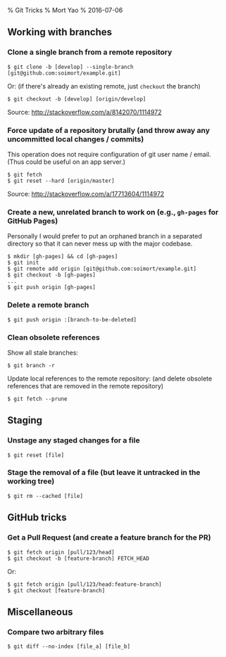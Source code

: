% Git Tricks
% Mort Yao
% 2016-07-06

## Working with branches

### Clone a single branch from a remote repository

    $ git clone -b [develop] --single-branch [git@github.com:soimort/example.git]

Or: (if there's already an existing remote, just `checkout` the branch)

    $ git checkout -b [develop] [origin/develop]

Source: <http://stackoverflow.com/a/8142070/1114972>

### Force update of a repository brutally (and throw away any uncommitted local changes / commits)

This operation does not require configuration of git user name / email. (Thus could be useful on an app server.)

    $ git fetch
    $ git reset --hard [origin/master]

Source: <http://stackoverflow.com/a/17713604/1114972>

### Create a new, unrelated branch to work on (e.g., `gh-pages` for GitHub Pages)

Personally I would prefer to put an orphaned branch in a separated directory so that it can never mess up with the major codebase.

    $ mkdir [gh-pages] && cd [gh-pages]
    $ git init
    $ git remote add origin [git@github.com:soimort/example.git]
    $ git checkout -b [gh-pages]
    ...
    $ git push origin [gh-pages]

### Delete a remote branch

    $ git push origin :[branch-to-be-deleted]

### Clean obsolete references

Show all stale branches:

    $ git branch -r

Update local references to the remote repository: (and delete obsolete references that are removed in the remote repository)

    $ git fetch --prune



## Staging

### Unstage any staged changes for a file

    $ git reset [file]

### Stage the removal of a file (but leave it untracked in the working tree)

    $ git rm --cached [file]



## GitHub tricks

### Get a Pull Request (and create a feature branch for the PR)

    $ git fetch origin [pull/123/head]
    $ git checkout -b [feature-branch] FETCH_HEAD

Or:

    $ git fetch origin [pull/123/head:feature-branch]
    $ git checkout [feature-branch]



## Miscellaneous

### Compare two arbitrary files

    $ git diff --no-index [file_a] [file_b]



```sh
```

